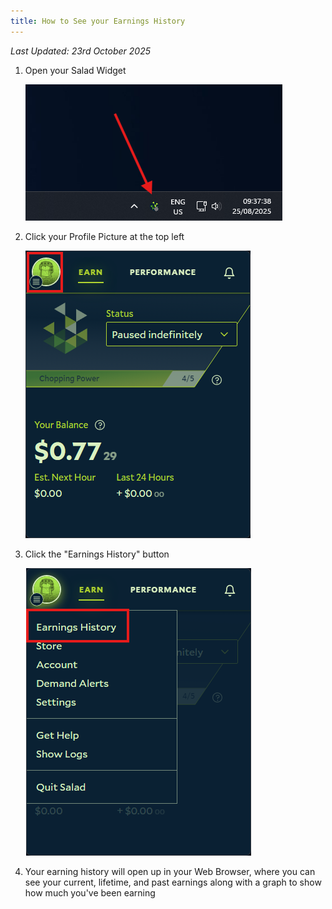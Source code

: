 ```yaml
---
title: How to See your Earnings History
---
```


_Last Updated: 23rd October 2025_

1. Open your Salad Widget

   ![Opening the Salad App](../../../../content/images/guides/using-salad/how-to-see-your-earnings-history-1.png)

2. Click your Profile Picture at the top left

   ![Selecting profile picture](../../../../content/images/guides/using-salad/how-to-see-your-earnings-history-2.png)

3. Click the "Earnings History" button

   ![Finding the "earnings history" button](../../../../content/images/guides/using-salad/how-to-see-your-earnings-history-3.png)

4. Your earning history will open up in your Web Browser, where you can see your current, lifetime, and past earnings
   along with a graph to show how much you've been earning
